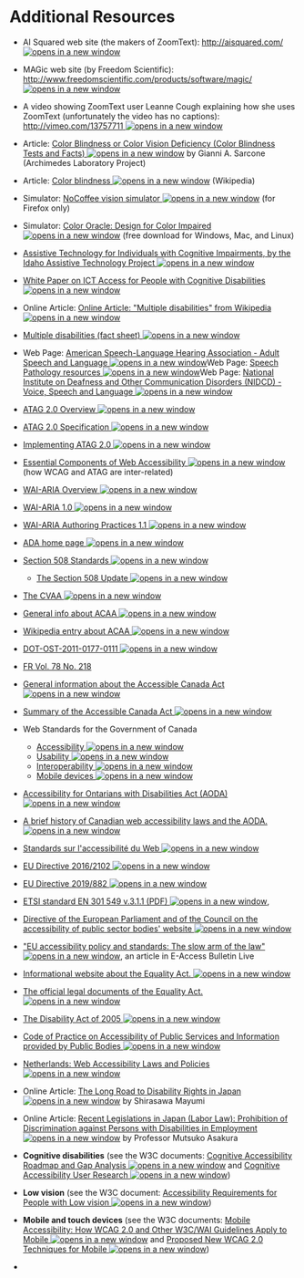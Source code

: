 # Additional Resources

- AI Squared web site (the makers of ZoomText): [http://aisquared.com/ ![opens in a new window](https://dequeuniversity.com/assets/images/template/courses2014/new-window.png)](http://aisquared.com/)

- MAGic web site (by Freedom Scientific): [http://www.freedomscientific.com/products/software/magic/ ![opens in a new window](https://dequeuniversity.com/assets/images/template/courses2014/new-window.png)](http://www.freedomscientific.com/products/software/magic/)

- A video showing ZoomText user Leanne Cough explaining how she uses ZoomText (unfortunately the video has no captions): [http://vimeo.com/13757711 ![opens in a new window](https://dequeuniversity.com/assets/images/template/courses2014/new-window.png)](http://vimeo.com/13757711)

- Article: [Color Blindness or Color Vision Deficiency (Color Blindness Tests and Facts) ![opens in a new window](https://dequeuniversity.com/assets/images/template/courses2014/new-window.png)](http://www.archimedes-lab.org/colorblindnesstest.html) by Gianni A. Sarcone (Archimedes Laboratory Project)

- Article: [Color blindness ![opens in a new window](https://dequeuniversity.com/assets/images/template/courses2014/new-window.png)](http://en.wikipedia.org/wiki/Color_blindness) (Wikipedia)

- Simulator: [NoCoffee vision simulator ![opens in a new window](https://dequeuniversity.com/assets/images/template/courses2014/new-window.png)](https://addons.mozilla.org/en-US/firefox/addon/nocoffee/) (for Firefox only)

- Simulator: [Color Oracle: Design for Color Impaired ![opens in a new window](https://dequeuniversity.com/assets/images/template/courses2014/new-window.png)](http://www.colororacle.org/) (free download for Windows, Mac, and Linux)

- [Assistive Technology for Individuals with Cognitive Impairments, by the Idaho Assistive Technology Project ![opens in a new window](https://dequeuniversity.com/assets/images/template/courses2014/new-window.png)](http://idahoat.org/Portals/60/Documents/Services/Resources/AT_CognitiveImpairmentsHandbook.pdf)

- [White Paper on ICT Access for People with Cognitive Disabilities ![opens in a new window](https://dequeuniversity.com/assets/images/template/courses2014/new-window.png)](https://www.fcc.gov/document/white-paper-ict-access-people-cognitive-disabilities)

- Online Article: [Online Article: "Multiple disabilities" from Wikipedia ![opens in a new window](https://dequeuniversity.com/assets/images/template/courses2014/new-window.png)](https://en.wikipedia.org/wiki/Multiple_disabilities)

- [Multiple disabilities (fact sheet) ![opens in a new window](https://dequeuniversity.com/assets/images/template/courses2014/new-window.png)](https://www.parentcenterhub.org/multiple/)

- Web Page: [American Speech-Language Hearing Association - Adult Speech and Language ![opens in a new window](https://dequeuniversity.com/assets/images/template/courses2014/new-window.png)](http://www.asha.org/public/speech/disorders/AdultSandL)Web Page: [Speech Pathology resources ![opens in a new window](https://dequeuniversity.com/assets/images/template/courses2014/new-window.png)](https://communicatespeech.com.au/resources/)Web Page: [National Institute on Deafness and Other Communication Disorders (NIDCD) - Voice, Speech and Language ![opens in a new window](https://dequeuniversity.com/assets/images/template/courses2014/new-window.png)](http://www.nidcd.nih.gov/health/voice/Pages/Default.aspx)

- [ATAG 2.0 Overview ![opens in a new window](https://dequeuniversity.com/assets/images/template/courses2014/new-window.png)](https://www.w3.org/WAI/intro/atag.php)

- [ATAG 2.0 Specification ![opens in a new window](https://dequeuniversity.com/assets/images/template/courses2014/new-window.png)](https://www.w3.org/TR/ATAG20/)

- [Implementing ATAG 2.0 ![opens in a new window](https://dequeuniversity.com/assets/images/template/courses2014/new-window.png)](https://www.w3.org/TR/IMPLEMENTING-ATAG20/)

- [Essential Components of Web Accessibility ![opens in a new window](https://dequeuniversity.com/assets/images/template/courses2014/new-window.png)](https://www.w3.org/WAI/intro/components.php) (how WCAG and ATAG are inter-related)

- [WAI-ARIA Overview ![opens in a new window](https://dequeuniversity.com/assets/images/template/courses2014/new-window.png)](http://www.w3.org/WAI/intro/aria.php)

- [WAI-ARIA 1.0 ![opens in a new window](https://dequeuniversity.com/assets/images/template/courses2014/new-window.png)](http://www.w3.org/TR/wai-aria/)

- [WAI-ARIA Authoring Practices 1.1 ![opens in a new window](https://dequeuniversity.com/assets/images/template/courses2014/new-window.png)](https://www.w3.org/TR/wai-aria-practices-1.1/)

- [ADA home page ![opens in a new window](https://dequeuniversity.com/assets/images/template/courses2014/new-window.png)](http://www.ada.gov/)

- [Section 508 Standards ![opens in a new window](https://dequeuniversity.com/assets/images/template/courses2014/new-window.png)](https://www.section508.gov/)

  - [The Section 508 Update ![opens in a new window](https://dequeuniversity.com/assets/images/template/courses2014/new-window.png)](https://www.section508.gov/blog/access-board-updates-ict-requirements)

- [The CVAA ![opens in a new window](https://dequeuniversity.com/assets/images/template/courses2014/new-window.png)](http://www.fcc.gov/guides/21st-century-communications-and-video-accessibility-act-2010)

- [General info about ACAA ![opens in a new window](https://dequeuniversity.com/assets/images/template/courses2014/new-window.png)](https://www.transportation.gov/airconsumer/complaints-alleging-discriminatory-treatment-against-disabled-travelers)

- [Wikipedia entry about ACAA ![opens in a new window](https://dequeuniversity.com/assets/images/template/courses2014/new-window.png)](https://en.wikipedia.org/wiki/Air_Carrier_Access_Act)

-  [DOT-OST-2011-0177-0111 ![opens in a new window](https://dequeuniversity.com/assets/images/template/courses2014/new-window.png)](https://www.regulations.gov/#!documentDetail;D=DOT-OST-2011-0177-0111)

- [FR Vol. 78 No. 218](https://www.gpo.gov/fdsys/pkg/FR-2013-11-12/pdf/2013-26749.pdf)

- [General information about the Accessible Canada Act ![opens in a new window](https://dequeuniversity.com/assets/images/template/courses2014/new-window.png)](https://www.canada.ca/en/employment-social-development/programs/accessible-canada.html)

- [Summary of the Accessible Canada Act ![opens in a new window](https://dequeuniversity.com/assets/images/template/courses2014/new-window.png)](https://www.canada.ca/en/employment-social-development/programs/accessible-people-disabilities/act-summary.html)

- Web Standards for the Government of Canada

  - [Accessibility ![opens in a new window](https://dequeuniversity.com/assets/images/template/courses2014/new-window.png)](http://www.tbs-sct.gc.ca/pol/doc-eng.aspx?id=23601)
  - [Usability ![opens in a new window](https://dequeuniversity.com/assets/images/template/courses2014/new-window.png)](http://www.tbs-sct.gc.ca/pol/doc-eng.aspx?id=24227)
  - [Interoperability ![opens in a new window](https://dequeuniversity.com/assets/images/template/courses2014/new-window.png)](http://www.tbs-sct.gc.ca/pol/doc-eng.aspx?id=25875)
  - [Mobile devices ![opens in a new window](https://dequeuniversity.com/assets/images/template/courses2014/new-window.png)](http://www.tbs-sct.gc.ca/pol/doc-eng.aspx?id=27088)

- [Accessibility for Ontarians with Disabilities Act (AODA) ![opens in a new window](https://dequeuniversity.com/assets/images/template/courses2014/new-window.png)](http://www.e-laws.gov.on.ca/html/statutes/english/elaws_statutes_05a11_e.htm)

- [A brief history of Canadian web accessibility laws and the AODA. ![opens in a new window](https://dequeuniversity.com/assets/images/template/courses2014/new-window.png)](http://www.itbusiness.ca/news/ontario-legal-deadlines-are-nearing-for-accessible-communications-are-your-documents-ready/53460)

- [Standards sur l'accessibilité du Web ![opens in a new window](https://dequeuniversity.com/assets/images/template/courses2014/new-window.png)](http://www.tresor.gouv.qc.ca/ressources-informationnelles/standards-sur-laccessibilite-du-web/)

- [EU Directive 2016/2102 ![opens in a new window](https://dequeuniversity.com/assets/images/template/courses2014/new-window.png)](https://eur-lex.europa.eu/legal-content/EN/TXT/HTML/?uri=CELEX:32016L2102) 

- [EU Directive 2019/882 ![opens in a new window](https://dequeuniversity.com/assets/images/template/courses2014/new-window.png)](https://eur-lex.europa.eu/legal-content/EN/TXT/HTML/?uri=CELEX:32019L0882) 

- [ETSI standard EN 301 549 v.3.1.1 (PDF) ![opens in a new window](https://dequeuniversity.com/assets/images/template/courses2014/new-window.png)](https://www.etsi.org/deliver/etsi_en/301500_301599/301549/03.01.01_60/en_301549v030101p.pdf),

- [Directive of the European Parliament and of the Council on the accessibility of public sector bodies' website ![opens in a new window](https://dequeuniversity.com/assets/images/template/courses2014/new-window.png)](https://ec.europa.eu/digital-agenda/en/news/proposal-directive-european-parliament-and-council-accessibility-public-sector-bodies-websites)

- ["EU accessibility policy and standards: The slow arm of the law" ![opens in a new window](https://dequeuniversity.com/assets/images/template/courses2014/new-window.png)](http://www.headstar.com/eablive/?p=1017), an article in E-Access Bulletin Live

- [Informational website about the Equality Act. ![opens in a new window](https://dequeuniversity.com/assets/images/template/courses2014/new-window.png)](https://www.gov.uk/equality-act-2010-guidance)

- [The official legal documents of the Equality Act. ![opens in a new window](https://dequeuniversity.com/assets/images/template/courses2014/new-window.png)](http://www.legislation.gov.uk/ukpga/2010/15/contents)

- [The Disability Act of 2005 ![opens in a new window](https://dequeuniversity.com/assets/images/template/courses2014/new-window.png)](http://www.irishstatutebook.ie/2005/en/act/pub/0014/index.html)

- [Code of Practice on Accessibility of Public Services and Information provided by Public Bodies ![opens in a new window](https://dequeuniversity.com/assets/images/template/courses2014/new-window.png)](http://nda.ie/Good-practice/Codes-of-Practice/Code-of-Practice-on-Accessibility-of-Public-Services-and-Information-Provided-by-Public-Bodies-/)

- [Netherlands: Web Accessibility Laws and Policies ![opens in a new window](https://dequeuniversity.com/assets/images/template/courses2014/new-window.png)](https://www.w3.org/WAI/Policy/policy/netherlands/)

- Online Article: [The Long Road to Disability Rights in Japan ![opens in a new window](https://dequeuniversity.com/assets/images/template/courses2014/new-window.png)](https://www.nippon.com/en/currents/d00133/) by Shirasawa Mayumi

- Online Article: [Recent Legislations in Japan (Labor Law): Prohibition of Discrimination against Persons with Disabilities in Employment ![opens in a new window](https://dequeuniversity.com/assets/images/template/courses2014/new-window.png)](http://www.waseda.jp/hiken/en/jalaw_inf/topics2014/legislation/001asakura.html) by Professor Mutsuko Asakura

- **Cognitive disabilities** (see the W3C documents: [Cognitive Accessibility Roadmap and Gap Analysis ![opens in a new window](https://dequeuniversity.com/assets/images/template/courses2014/new-window.png)](https://w3c.github.io/coga/gap-analysis/) and [Cognitive Accessibility User Research ![opens in a new window](https://dequeuniversity.com/assets/images/template/courses2014/new-window.png)](https://w3c.github.io/coga/user-research/))

- **Low vision** (see the W3C document: [Accessibility Requirements for People with Low vision ![opens in a new window](https://dequeuniversity.com/assets/images/template/courses2014/new-window.png)](https://www.w3.org/TR/2016/WD-low-vision-needs-20160317/))

- **Mobile and touch devices** (see the W3C documents: [Mobile Accessibility: How WCAG 2.0 and Other W3C/WAI Guidelines Apply to Mobile ![opens in a new window](https://dequeuniversity.com/assets/images/template/courses2014/new-window.png)](http://w3c.github.io/Mobile-A11y-TF-Note/) and [Proposed New WCAG 2.0 Techniques for Mobile ![opens in a new window](https://dequeuniversity.com/assets/images/template/courses2014/new-window.png)](https://www.w3.org/WAI/GL/mobile-a11y-tf/wiki/New_WCAG_2.0_Techniques))

- 

  

  